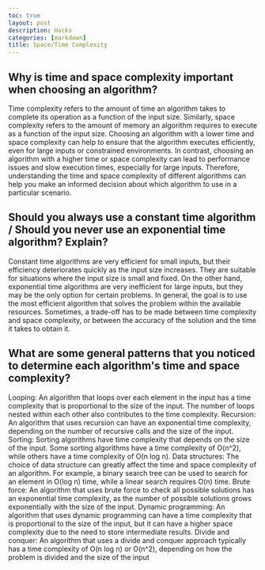 ```yaml
---
toc: true
layout: post
description: Hacks
categories: [markdown]
title: Space/Time Complexity
---
```


## Why is time and space complexity important when choosing an algorithm?

Time complexity refers to the amount of time an algorithm takes to complete its operation as a function of the input size. Similarly, space complexity refers to the amount of memory an algorithm requires to execute as a function of the input size. Choosing an algorithm with a lower time and space complexity can help to ensure that the algorithm executes efficiently, even for large inputs or constrained environments. In contrast, choosing an algorithm with a higher time or space complexity can lead to performance issues and slow execution times, especially for large inputs. Therefore, understanding the time and space complexity of different algorithms can help you make an informed decision about which algorithm to use in a particular scenario.

## Should you always use a constant time algorithm / Should you never use an exponential time algorithm? Explain?

Constant time algorithms are very efficient for small inputs, but their efficiency deteriorates quickly as the input size increases. They are suitable for situations where the input size is small and fixed. On the other hand, exponential time algorithms are very inefficient for large inputs, but they may be the only option for certain problems. In general, the goal is to use the most efficient algorithm that solves the problem within the available resources. Sometimes, a trade-off has to be made between time complexity and space complexity, or between the accuracy of the solution and the time it takes to obtain it.

## What are some general patterns that you noticed to determine each algorithm's time and space complexity?

Looping: An algorithm that loops over each element in the input has a time complexity that is proportional to the size of the input. The number of loops nested within each other also contributes to the time complexity. Recursion: An algorithm that uses recursion can have an exponential time complexity, depending on the number of recursive calls and the size of the input. Sorting: Sorting algorithms have time complexity that depends on the size of the input. Some sorting algorithms have a time complexity of O(n^2), while others have a time complexity of O(n log n). Data structures: The choice of data structure can greatly affect the time and space complexity of an algorithm. For example, a binary search tree can be used to search for an element in O(log n) time, while a linear search requires O(n) time. Brute force: An algorithm that uses brute force to check all possible solutions has an exponential time complexity, as the number of possible solutions grows exponentially with the size of the input. Dynamic programming: An algorithm that uses dynamic programming can have a time complexity that is proportional to the size of the input, but it can have a higher space complexity due to the need to store intermediate results. Divide and conquer: An algorithm that uses a divide and conquer approach typically has a time complexity of O(n log n) or O(n^2), depending on how the problem is divided and the size of the input